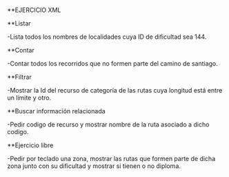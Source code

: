 **EJERCICIO XML

**Listar

-Lista todos los nombres de localidades cuya ID de dificultad sea 144.

**Contar

-Contar todos los recorridos que no formen parte del camino de santiago.

**Filtrar

-Mostrar la Id del recurso de categoría de las rutas cuya longitud está entre un límite y otro.

**Buscar información relacionada

-Pedir codigo de recurso y mostrar nombre de la ruta asociado a dicho codigo.

**Ejercicio libre

-Pedir por teclado una zona, mostrar las rutas que formen parte de dicha zona junto con su dificultad y mostrar si tienen o no diploma.
